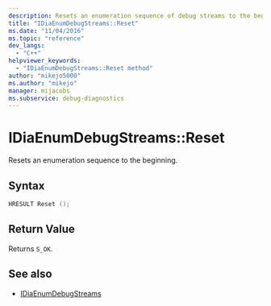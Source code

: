 ```yaml
---
description: Resets an enumeration sequence of debug streams to the beginning.
title: "IDiaEnumDebugStreams::Reset"
ms.date: "11/04/2016"
ms.topic: "reference"
dev_langs:
  - "C++"
helpviewer_keywords:
  - "IDiaEnumDebugStreams::Reset method"
author: "mikejo5000"
ms.author: "mikejo"
manager: mijacobs
ms.subservice: debug-diagnostics
---
```


# IDiaEnumDebugStreams::Reset

Resets an enumeration sequence to the beginning.

## Syntax

```c++
HRESULT Reset ();
```

## Return Value

Returns `S_OK`.

## See also

- [IDiaEnumDebugStreams](../../debugger/debug-interface-access/idiaenumdebugstreams.md)
